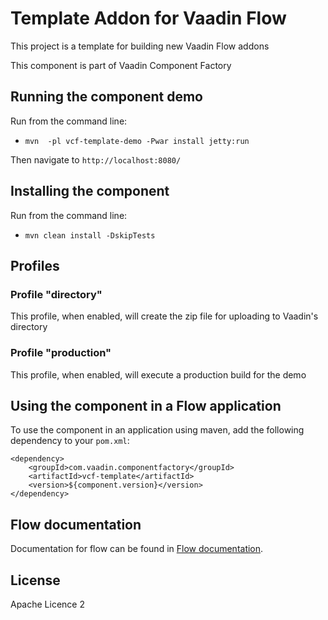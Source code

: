 # Template Addon for Vaadin Flow

This project is a template for building new Vaadin Flow addons

This component is part of Vaadin Component Factory

## Running the component demo
Run from the command line:
- `mvn  -pl vcf-template-demo -Pwar install jetty:run`

Then navigate to `http://localhost:8080/`

## Installing the component
Run from the command line:
- `mvn clean install -DskipTests`

## Profiles
### Profile "directory"
This profile, when enabled, will create the zip file for uploading to Vaadin's directory

### Profile "production"
This profile, when enabled, will execute a production build for the demo

## Using the component in a Flow application
To use the component in an application using maven,
add the following dependency to your `pom.xml`:
```
<dependency>
    <groupId>com.vaadin.componentfactory</groupId>
    <artifactId>vcf-template</artifactId>
    <version>${component.version}</version>
</dependency>
```

## Flow documentation
Documentation for flow can be found in [Flow documentation](https://vaadin.com/docs/v14/flow/overview).

## License

Apache Licence 2